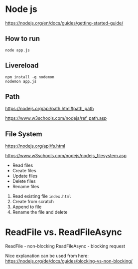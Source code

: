 # Node js

https://nodejs.org/en/docs/guides/getting-started-guide/

## How to run

```
node app.js
```

## Livereload

```
npm install -g nodemon
nodemon app.js
```

## Path

https://nodejs.org/api/path.html#path_path

https://www.w3schools.com/nodejs/ref_path.asp

## File System

https://nodejs.org/api/fs.html

https://www.w3schools.com/nodejs/nodejs_filesystem.asp


- Read files
- Create files
- Update files
- Delete files
- Rename files

1. Read existing file `index.html`
2. Create from scratch
3. Append to file
4. Rename the file and delete

# ReadFile vs. ReadFileAsync

ReadFile - non-blocking
ReadFileAsync - blocking request

Nice explanation can be used from here:
https://nodejs.org/de/docs/guides/blocking-vs-non-blocking/
